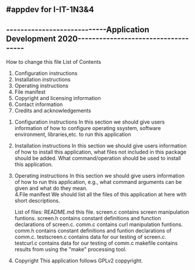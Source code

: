 #appdev for I-IT-1N3&4
--------------------------------------------------------------------------------------------
----------------------------Application Development 2020------------------------------------
--------------------------------------------------------------------------------------------
How to change this file
List of Contents
1) Configuration instructions
2) Installation instructions
3) Operating instructions
4) File manifest
5) Copyright and licensing information
6) Contact information
7) Credits and acknowledgements

1. Configuration instructions
	In this section we should give users information of how to configure
	operating ssystem, software environment, libraries,etc. to run this application
2. Installation instructions
	In this section we should give users information of how to install this application, what files not included in this package should be added.
	What command/operation should be used to install this application.
3. Operating instructions
	In this section we should give users information of how to run this application,
	 e.g., what command arguments can be given and what do they mean.	 
4.File manifest
	We should list all the files of this application at here with short descriptions.

	List of files:
	README.md		this file.
	screen.c		contains screen manipulation funtions.
	screen.h		contains constant definitions and function declarations of screen.c.
	comm.c			contains curl manipulation funtions.
	comm.h			contains constant definitions and funtion declarations of comm.c.
	testscreen.c	contains data for our testing of screen.c.
	testcurl.c		contains data for our testing of comm.c
	makefile		contains results from using the "make" processing tool.
	
5. Copyright
	This application follows GPLv2 coppyright.
